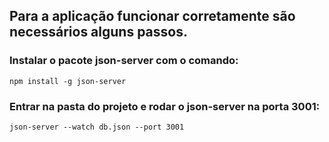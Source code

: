## Para a aplicação funcionar corretamente são necessários alguns passos.

### Instalar o pacote json-server com o comando:

`npm install -g json-server`

### Entrar na pasta do projeto e rodar o json-server na porta 3001:

`json-server --watch db.json --port 3001`
